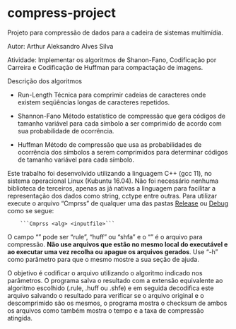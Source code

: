 # compress-project

Projeto para compressão de dados para a cadeira de sistemas multimídia.

Autor: Arthur Aleksandro Alves Silva

Atividade: Implementar os algoritmos de Shanon-Fano, Codificação por Carreira e Codificação de Huffman para compactação de imagens.


Descrição dos algoritmos

- Run-Length
    Técnica para comprimir cadeias de caracteres onde existem seqüências longas de caracteres repetidos.

- Shannon-Fano
    Método estatístico de compressão que gera códigos de tamanho variável para cada símbolo a ser comprimido de acordo com sua probabilidade de ocorrência.

- Huffman
    Método de compressão que usa as probabilidades de ocorrência dos símbolos a serem comprimidos para determinar códigos de tamanho variável para cada símbolo.


Este trabalho foi desenvolvido utilizando a linguagem C++ (gcc 11), no sistema operacional Linux (Kubuntu 16.04). Não foi necessário nenhuma biblioteca de terceiros, apenas as já nativas a linguagem para facilitar a representação dos dados como string, cctype entre outras.
    Para utilizar execute o arquivo “Cmprss” de qualquer uma das pastas [Release](https://github.com/aretw0/compress-project/tree/master/Release) ou [Debug](https://github.com/aretw0/compress-project/tree/master/Debug) como se segue:
        
        ```Cmprss <alg> <inputfile>```

O campo “<alg>” pode ser “rule”, “huff” ou “shfa” e o “<inputfile>” é o arquivo para compressão. **Não use arquivos que estão no mesmo local do executável e ao executar uma vez recolha ou apague os arquivos gerados**. Use “-h” como parâmetro para que o mesmo mostre a sua seção de ajuda.

O objetivo é codificar o arquivo utilizando o algoritmo indicado nos parâmetros. O programa salva o resultado com a extensão equivalente ao algoritmo escolhido (.rule, .huff ou .shfe) e em seguida decodifica este arquivo salvando o resultado para verificar se o arquivo original e o descomprimido são os mesmos, o programa mostra o checksum de ambos os arquivos como também mostra o tempo e a taxa de compressão atingida.